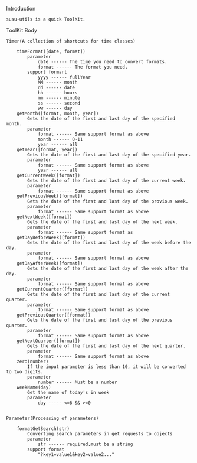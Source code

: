 Introduction

    susu-utils is a quick ToolKit.

ToolKit Body

    Timer(A collection of shortcuts for time classes)

        timeFormat([date, format])
            parameter
                date ------ The time you need to convert formats.
                format ------ The format you need.
            support formart
                yyyy ------ fullYear
                MM ------ month
                dd ------ date
                hh ------ hours
                mm ------ minute
                ss ------ second
                ww ------ day
        getMonth([format, month, year])
            Gets the date of the first and last day of the specified month.
            parameter
                format ------ Same support format as above
                month ------ 0~11
                year ------ all
        getYear([format, year])
            Gets the date of the first and last day of the specified year.
            parameter
                format ------ Same support format as above
                year ------ all
        getCurrentWeek([format])
            Gets the date of the first and last day of the current week.
            parameter
                format ------ Same support format as above
        getPreviousWeek([format])
            Gets the date of the first and last day of the provious week.
            parameter
                format ------ Same support format as above
        getNextWeek([format])
            Gets the date of the first and last day of the next week.
            parameter
                format ------ Same support format as 
        getDayBeforeWeek([format])
            Gets the date of the first and last day of the week before the day.
            parameter
                format ------ Same support format as above
        getDayAfterWeek([format])
            Gets the date of the first and last day of the week after the day.
            parameter
                format ------ Same support format as above
        getCurrentQuarter([format])
            Gets the date of the first and last day of the current quarter.
            parameter
                format ------ Same support format as above
        getPreviousQuarter([format])
            Gets the date of the first and last day of the previous quarter.
            parameter
                format ------ Same support format as above
        getNextQuarter([format])
            Gets the date of the first and last day of the next quarter.
            parameter
                format ------ Same support format as above
        zero(number)
            If the input parameter is less than 10, it will be converted to two digits.
            parameter
                number ------ Must be a number
        weekName(day)
            Get the name of today's in week
            parameter
                day ----- <=6 && >=0
    
    
    Parameter(Processing of parameters)

        formatGetSearch(str)
            Converting search parameters in get requests to objects
            parameter
                str ------ required,must be a string
            support format
                "?key1=value1&key2=value2..."

